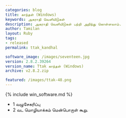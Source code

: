 ```yaml
---
categories: blog
title: காந்தள் (Windows)
keywords: அகராதி வெளியிடுகள்
description: அகராதி வெளியிடுகள் பற்றி அறிந்து கொள்ளலாம்.
author: Tamilan
layout: Ruby
tags: 
- released
permalink: ttak_kandhal

software_image: /images/seventeen.jpg
version: 2.8.2.39264 
version_name: Ttak காந்தள் (Windows)
archive: v2.8.2.zip

featured: /images/ttak-48.png
---
```

{% include win_software.md %}

- 1 வழுசேகரிப்பு
- 2 வட மொழியாக்கம் மென்பொருள் கூறு.
